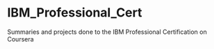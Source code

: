 # IBM_Professional_Cert
Summaries and projects done to the IBM Professional Certification on Coursera
